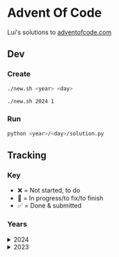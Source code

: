 # Advent Of Code

Lui's solutions to [adventofcode.com](https://adventofcode.com)

## Dev

### Create

```bash
./new.sh <year> <day>

./new.sh 2024 1
```

### Run

```bash
python <year>/<day>/solution.py
```

## Tracking

### Key

- ❌ = Not started, to do
- 🚧 = In progress/to fix/to finish
- ✅ = Done & submitted

### Years

<details>
<summary>2024</summary>

- Day 1
  - Part 1 -
  - Part 2 -

</details>

<details>
<summary>2023</summary>

- Day 1
  - Part 1 - ✅
  - Part 2 - ✅
- Day 2
  - Part 1 - ✅
  - Part 2 - ✅
- Day 3
  - Part 1 - 🚧
  - Part 2 - 🚧
- Day 4
  - Part 1 - ✅
  - Part 2 - ❌
- Day 5
  - Part 1 - ❌
  - Part 2 - ❌
- Day 6
  - Part 1 - ❌
  - Part 2 - ❌
- Day 7
  - Part 1 - 🚧
  - Part 2 - 🚧
- Day 8
  - Part 1 - ❌
  - Part 2 - ❌
- Day 9
  - Part 1 - ❌
  - Part 2 - ❌
- Day 10
  - Part 1 - ⏰
  - Part 2 - ⏰
- Day 11
  - Part 1 - ⏰
  - Part 2 - ⏰
- Day 12
  - Part 1 - ⏰
  - Part 2 - ⏰
- Day 13
  - Part 1 - ⏰
  - Part 2 - ⏰
- Day 14
  - Part 1 - ⏰
  - Part 2 - ⏰
- Day 15
  - Part 1 - ⏰
  - Part 2 - ⏰
- Day 16
  - Part 1 - ⏰
  - Part 2 - ⏰
- Day 17
  - Part 1 - ⏰
  - Part 2 - ⏰
- Day 18
  - Part 1 - ⏰
  - Part 2 - ⏰
- Day 19
  - Part 1 - ⏰
  - Part 2 - ⏰
- Day 20
  - Part 1 - ⏰
  - Part 2 - ⏰
- Day 21
  - Part 1 - ⏰
  - Part 2 - ⏰
- Day 22
  - Part 1 - ⏰
  - Part 2 - ⏰
- Day 23
  - Part 1 - ⏰
  - Part 2 - ⏰
- Day 24
  - Part 1 - ⏰
  - Part 2 - ⏰
- Day 25
  - Part 1 - ⏰
  - Part 2 - ⏰
  </details>
